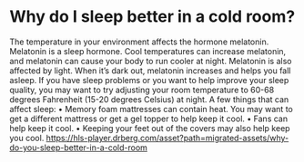 # Why do I sleep better in a cold room?

The temperature in your environment affects the hormone melatonin. Melatonin is a sleep hormone. Cool temperatures can increase melatonin, and melatonin can cause your body to run cooler at night. Melatonin is also affected by light. When it’s dark out, melatonin increases and helps you fall asleep. If you have sleep problems or you want to help improve your sleep quality, you may want to try adjusting your room temperature to 60-68 degrees Fahrenheit (15-20 degrees Celsius) at night. A few things that can affect sleep: • Memory foam mattresses can contain heat. You may want to get a different mattress or get a gel topper to help keep it cool. • Fans can help keep it cool. • Keeping your feet out of the covers may also help keep you cool. https://hls-player.drberg.com/asset?path=migrated-assets/why-do-you-sleep-better-in-a-cold-room